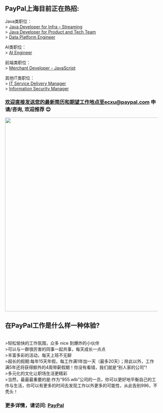 ## PayPal上海目前正在热招:

Java类职位：
   <br />> [Java Developer for Infra – Streaming](https://github.com/Echoxu101/PayPal---Job-Openings/blob/master/Java%20Developer%20for%20Infra%20%E2%80%93%20Streaming.MD)
   <br />> [Java Developer for Product and Tech Team](https://github.com/Echoxu101/PayPal---Job-Openings/blob/master/Java%20Developer%20for%20Product%20and%20Tech%20Team.MD)
   <br />> [Data Platform Engineer](https://github.com/Echoxu101/PayPal---Job-Openings/blob/master/Data%20Platform%20Engineer.MD)

AI类职位：
<br />> [AI Engineer](https://github.com/Echoxu101/PayPal---Job-Openings/blob/master/AI%20Engineer.MD)

 前端类职位：
   <br />> [Merchant Developer - JavaScript](https://github.com/Echoxu101/PayPal---Job-Openings/blob/master/Merchant%20Developer%20-%20JavaScript.MD)
   
其他IT类职位：
   <br />> [IT Service Delivery Manager](https://github.com/Echoxu101/PayPal---Job-Openings/blob/master/IT%20Service%20Delivery%20Manager.MD)
   <br />> [Information Security Manager](https://github.com/Echoxu101/PayPal---Job-Openings/blob/master/Information%20Security%20Manager.MD)

### 欢迎直接发送您的最新简历和期望工作地点至ecxu@paypal.com 申请/咨询, 欢迎推荐 😊

<img src="./0518 AJS PayPal Singapore-07397.jpg" width="640px">

## 在PayPal工作是什么样一种体验?
  <br />  >轻松愉快的工作氛围，众多 nice 到爆炸的小伙伴
  <br />  >可以与一群很厉害的同事一起共事，每天成长一点点
  <br />  >丰富多彩的活动，每天上班不无聊
  <br />  >超长的假期:每年15天年假，每工作满1年加一天（最多20天）；除此以外，工作满5年还将获得额外的4周带薪假期！你没有看错，我们就是“别人家的公司”!
  <br />  >多元化的文化让职场生活更精彩
  <br />  >当然，最最最重要的是:作为“955.wlb”公司的一员，你可以更好地平衡自己的工作与生活，你可以有更多的时间去发现工作以外更多的可能性，从此告别996，不秃头！

### 更多详情，请访问: [PayPal](https://www.paypal.com/us/webapps/mpp/about)
